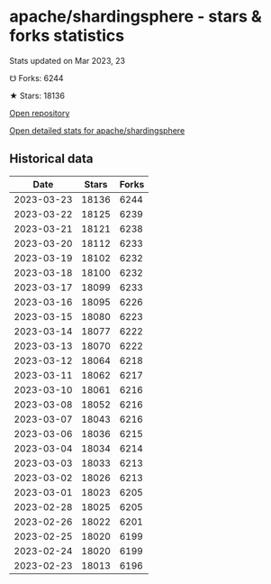 # apache/shardingsphere - stars & forks statistics

Stats updated on Mar 2023, 23

☋ Forks: 6244

★ Stars: 18136

[Open repository](https://github.com/apache/shardingsphere)

[Open detailed stats for apache/shardingsphere](https://reviewgithub.com/rep/apache/shardingsphere)

## Historical data
| Date | Stars | Forks |
|------|-------|-------|
| 2023-03-23 | 18136 | 6244 | 
| 2023-03-22 | 18125 | 6239 | 
| 2023-03-21 | 18121 | 6238 | 
| 2023-03-20 | 18112 | 6233 | 
| 2023-03-19 | 18102 | 6232 | 
| 2023-03-18 | 18100 | 6232 | 
| 2023-03-17 | 18099 | 6233 | 
| 2023-03-16 | 18095 | 6226 | 
| 2023-03-15 | 18080 | 6223 | 
| 2023-03-14 | 18077 | 6222 | 
| 2023-03-13 | 18070 | 6222 | 
| 2023-03-12 | 18064 | 6218 | 
| 2023-03-11 | 18062 | 6217 | 
| 2023-03-10 | 18061 | 6216 | 
| 2023-03-08 | 18052 | 6216 | 
| 2023-03-07 | 18043 | 6216 | 
| 2023-03-06 | 18036 | 6215 | 
| 2023-03-04 | 18034 | 6214 | 
| 2023-03-03 | 18033 | 6213 | 
| 2023-03-02 | 18026 | 6213 | 
| 2023-03-01 | 18023 | 6205 | 
| 2023-02-28 | 18025 | 6205 | 
| 2023-02-26 | 18022 | 6201 | 
| 2023-02-25 | 18020 | 6199 | 
| 2023-02-24 | 18020 | 6199 | 
| 2023-02-23 | 18013 | 6196 | 

